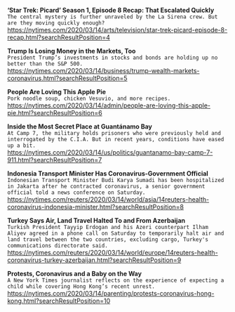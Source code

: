 **‘Star Trek: Picard’ Season 1, Episode 8 Recap: That Escalated Quickly**\
`The central mystery is further unraveled by the La Sirena crew. But are they moving quickly enough?`\
https://nytimes.com/2020/03/14/arts/television/star-trek-picard-episode-8-recap.html?searchResultPosition=4

**Trump Is Losing Money in the Markets, Too**\
`President Trump’s investments in stocks and bonds are holding up no better than the S&P 500.`\
https://nytimes.com/2020/03/14/business/trump-wealth-markets-coronavirus.html?searchResultPosition=5

**People Are Loving This Apple Pie**\
`Pork noodle soup, chicken Vesuvio, and more recipes.`\
https://nytimes.com/2020/03/14/admin/people-are-loving-this-apple-pie.html?searchResultPosition=6

**Inside the Most Secret Place at Guantánamo Bay**\
`At Camp 7, the military holds prisoners who were previously held and interrogated by the C.I.A. But in recent years, conditions have eased up a bit.`\
https://nytimes.com/2020/03/14/us/politics/guantanamo-bay-camp-7-911.html?searchResultPosition=7

**Indonesia Transport Minister Has Coronavirus-Government Official**\
`Indonesian Transport Minister Budi Karya Sumadi has been hospitalized in Jakarta after he contracted coronavirus, a senior government official told a news conference on Saturday.`\
https://nytimes.com/reuters/2020/03/14/world/asia/14reuters-health-coronavirus-indonesia-minister.html?searchResultPosition=8

**Turkey Says Air, Land Travel Halted To and From Azerbaijan**\
`Turkish President Tayyip Erdogan and his Azeri counterpart Ilham Aliyev agreed in a phone call on Saturday to temporarily halt air and land travel between the two countries, excluding cargo, Turkey's communications directorate said.`\
https://nytimes.com/reuters/2020/03/14/world/europe/14reuters-health-coronavirus-turkey-azerbaijan.html?searchResultPosition=9

**Protests, Coronavirus and a Baby on the Way**\
`A New York Times journalist reflects on the experience of expecting a child while covering Hong Kong’s recent unrest.`\
https://nytimes.com/2020/03/14/parenting/protests-coronavirus-hong-kong.html?searchResultPosition=10

